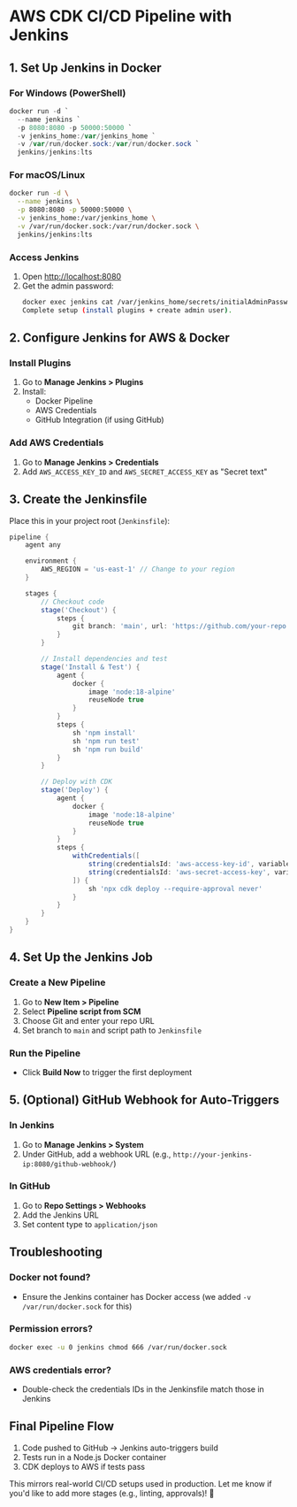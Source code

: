 # AWS CDK CI/CD Pipeline with Jenkins

## 1. Set Up Jenkins in Docker

### For Windows (PowerShell)
```powershell
docker run -d `
  --name jenkins `
  -p 8080:8080 -p 50000:50000 `
  -v jenkins_home:/var/jenkins_home `
  -v /var/run/docker.sock:/var/run/docker.sock `
  jenkins/jenkins:lts
```

### For macOS/Linux
```bash
docker run -d \
  --name jenkins \
  -p 8080:8080 -p 50000:50000 \
  -v jenkins_home:/var/jenkins_home \
  -v /var/run/docker.sock:/var/run/docker.sock \
  jenkins/jenkins:lts
```

### Access Jenkins

1. Open [http://localhost:8080](http://localhost:8080)
2. Get the admin password:
   ```bash
   docker exec jenkins cat /var/jenkins_home/secrets/initialAdminPassword
   Complete setup (install plugins + create admin user).

## 2. Configure Jenkins for AWS & Docker

### Install Plugins
1. Go to **Manage Jenkins > Plugins**
2. Install:
   - Docker Pipeline
   - AWS Credentials
   - GitHub Integration (if using GitHub)

### Add AWS Credentials
1. Go to **Manage Jenkins > Credentials**
2. Add `AWS_ACCESS_KEY_ID` and `AWS_SECRET_ACCESS_KEY` as "Secret text"

## 3. Create the Jenkinsfile

Place this in your project root (`Jenkinsfile`):

```groovy
pipeline {
    agent any

    environment {
        AWS_REGION = 'us-east-1' // Change to your region
    }

    stages {
        // Checkout code
        stage('Checkout') {
            steps {
                git branch: 'main', url: 'https://github.com/your-repo.git'
            }
        }

        // Install dependencies and test
        stage('Install & Test') {
            agent {
                docker {
                    image 'node:18-alpine'
                    reuseNode true
                }
            }
            steps {
                sh 'npm install'
                sh 'npm run test'
                sh 'npm run build'
            }
        }

        // Deploy with CDK
        stage('Deploy') {
            agent {
                docker {
                    image 'node:18-alpine'
                    reuseNode true
                }
            }
            steps {
                withCredentials([
                    string(credentialsId: 'aws-access-key-id', variable: 'AWS_ACCESS_KEY_ID'),
                    string(credentialsId: 'aws-secret-access-key', variable: 'AWS_SECRET_ACCESS_KEY')
                ]) {
                    sh 'npx cdk deploy --require-approval never'
                }
            }
        }
    }
}
```

## 4. Set Up the Jenkins Job

### Create a New Pipeline
1. Go to **New Item > Pipeline**
2. Select **Pipeline script from SCM**
3. Choose Git and enter your repo URL
4. Set branch to `main` and script path to `Jenkinsfile`

### Run the Pipeline
- Click **Build Now** to trigger the first deployment

## 5. (Optional) GitHub Webhook for Auto-Triggers

### In Jenkins
1. Go to **Manage Jenkins > System**
2. Under GitHub, add a webhook URL (e.g., `http://your-jenkins-ip:8080/github-webhook/`)

### In GitHub
1. Go to **Repo Settings > Webhooks**
2. Add the Jenkins URL
3. Set content type to `application/json`

## Troubleshooting

### Docker not found?
- Ensure the Jenkins container has Docker access (we added `-v /var/run/docker.sock` for this)

### Permission errors?
```bash
docker exec -u 0 jenkins chmod 666 /var/run/docker.sock
```

### AWS credentials error?
- Double-check the credentials IDs in the Jenkinsfile match those in Jenkins

## Final Pipeline Flow

1. Code pushed to GitHub → Jenkins auto-triggers build
2. Tests run in a Node.js Docker container
3. CDK deploys to AWS if tests pass

This mirrors real-world CI/CD setups used in production. Let me know if you'd like to add more stages (e.g., linting, approvals)! 🚀